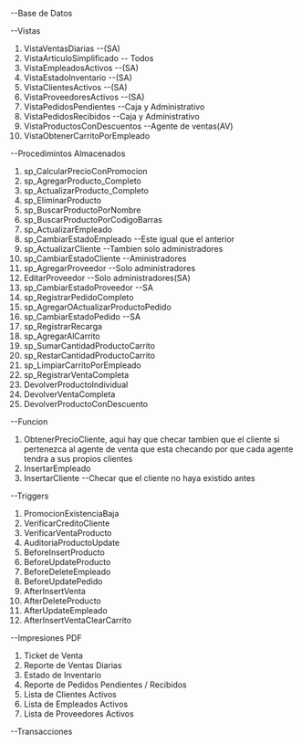 --Base de Datos

--Vistas
1. VistaVentasDiarias --(SA)
2. VistaArticuloSimplificado -- Todos
3. VistaEmpleadosActivos --(SA)
4. VistaEstadoInventario --(SA)
5. VistaClientesActivos --(SA)
6. VistaProveedoresActivos --(SA)
7. VistaPedidosPendientes --Caja y Administrativo
8. VistaPedidosRecibidos --Caja y Administrativo
9. VistaProductosConDescuentos --Agente de ventas(AV)
10. VistaObtenerCarritoPorEmpleado 

--Procedimintos Almacenados
1. sp_CalcularPrecioConPromocion
2. sp_AgregarProducto_Completo
3. sp_ActualizarProducto_Completo
4. sp_EliminarProducto
5. sp_BuscarProductoPorNombre
6. sp_BuscarProductoPorCodigoBarras
7. sp_ActualizarEmpleado  
8. sp_CambiarEstadoEmpleado --Este igual que el anterior 
8. sp_ActualizarCliente --Tambien solo administradores 
9. sp_CambiarEstadoCliente --Aministradores
10. sp_AgregarProveedor --Solo administradores 
11. EditarProveedor --Solo administradores(SA)
12. sp_CambiarEstadoProveedor --SA
13. sp_RegistrarPedidoCompleto 
14. sp_AgregarOActualizarProductoPedido
15. sp_CambiarEstadoPedido --SA
16. sp_RegistrarRecarga
17. sp_AgregarAlCarrito
18. sp_SumarCantidadProductoCarrito
19. sp_RestarCantidadProductoCarrito
20. sp_LimpiarCarritoPorEmpleado
21. sp_RegistrarVentaCompleta
22. DevolverProductoIndividual
23. DevolverVentaCompleta
24. DevolverProductoConDescuento

--Funcion 
1. ObtenerPrecioCliente, aqui hay que checar tambien que el cliente si pertenezca al agente de venta que esta checando por que cada agente tendra a sus propios clientes 
2. InsertarEmpleado 
3. InsertarCliente --Checar que el cliente no haya existido antes

--Triggers
1. PromocionExistenciaBaja
2. VerificarCreditoCliente
3. VerificarVentaProducto
4. AuditoriaProductoUpdate
5. BeforeInsertProducto
6. BeforeUpdateProducto
7. BeforeDeleteEmpleado
8. BeforeUpdatePedido
9. AfterInsertVenta
10. AfterDeleteProducto
11. AfterUpdateEmpleado
12. AfterInsertVentaClearCarrito

--Impresiones PDF
1. Ticket de Venta 
2. Reporte de Ventas Diarias
3. Estado de Inventario
4. Reporte de Pedidos Pendientes / Recibidos
5. Lista de Clientes Activos
6. Lista de Empleados Activos
7. Lista de Proveedores Activos

--Transacciones
